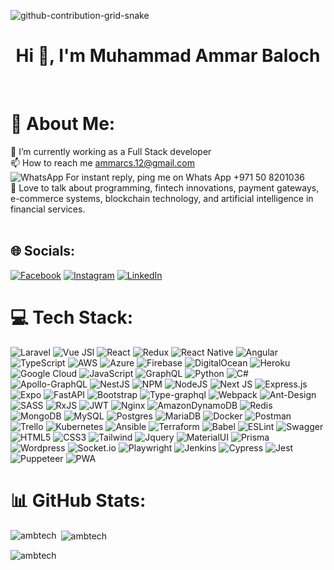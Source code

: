 ![github-contribution-grid-snake](https://user-images.githubusercontent.com/89845641/218791674-c52db856-24d2-429f-8867-170c365730d1.svg)
<br>
<h1 align="center">Hi 👋, I'm Muhammad Ammar Baloch</h1>
<br>

# 💫 About Me:
🔭 I’m currently working as a Full Stack developer<br>📫 How to reach me ammarcs.12@gmail.com<br> ![WhatsApp](https://img.shields.io/badge/%20-82CD47.svg?style=social&logo=whatsapp&logoColor=82CD47) For instant reply, ping me on Whats App +971 50 8201036 <br> 💬 Love to talk about programming, fintech innovations, payment gateways, e-commerce systems, blockchain technology, and artificial intelligence in financial services.<br><br>

## 🌐 Socials:
[![Facebook](https://img.shields.io/badge/Facebook-%231877F2.svg?logo=Facebook&logoColor=white)](https://web.facebook.com/sirfsheni89) [![Instagram](https://img.shields.io/badge/Instagram-%23E4405F.svg?logo=Instagram&logoColor=white)](https://www.instagram.com/ammarcs.12/) [![LinkedIn](https://img.shields.io/badge/LinkedIn-%230077B5.svg?logo=linkedin&logoColor=white)](https://www.linkedin.com/in/muhammad-ammar-4394b0b2/)
<br>

# 💻 Tech Stack:
![Laravel](https://img.shields.io/badge/laravel-f9322c?style=for-the-badge&logo=laravel&logoColor=white) ![Vue JSl](https://img.shields.io/badge/vue%20js-42b883?style=for-the-badge&logo=vue.js&logoColor=white) ![React](https://img.shields.io/badge/react-%2320232a.svg?style=for-the-badge&logo=react&logoColor=%2361DAFB) ![Redux](https://img.shields.io/badge/redux-AA77FF.svg?style=for-the-badge&logo=redux&logoColor=white) ![React Native](https://img.shields.io/badge/react_native-%2320232a.svg?style=for-the-badge&logo=react&logoColor=%2361DAFB) ![Angular](https://img.shields.io/badge/angular-E10098.svg?style=for-the-badge&logo=angular&logoColor=white) ![TypeScript](https://img.shields.io/badge/typescript-%23007ACC.svg?style=for-the-badge&logo=typescript&logoColor=white) ![AWS](https://img.shields.io/badge/AWS-%23FF9900.svg?style=for-the-badge&logo=amazon-aws&logoColor=white) ![Azure](https://img.shields.io/badge/azure-%230072C6.svg?style=for-the-badge&logo=azure-devops&logoColor=white) ![Firebase](https://img.shields.io/badge/firebase-%23039BE5.svg?style=for-the-badge&logo=firebase) ![DigitalOcean](https://img.shields.io/badge/DigitalOcean-%230167ff.svg?style=for-the-badge&logo=digitalOcean&logoColor=white) ![Heroku](https://img.shields.io/badge/heroku-%23430098.svg?style=for-the-badge&logo=heroku&logoColor=white) ![Google Cloud](https://img.shields.io/badge/Google%20Cloud-%234285F4.svg?style=for-the-badge&logo=google-cloud&logoColor=white) ![JavaScript](https://img.shields.io/badge/javascript-%23323330.svg?style=for-the-badge&logo=javascript&logoColor=%23F7DF1E) ![GraphQL](https://img.shields.io/badge/-GraphQL-E10098?style=for-the-badge&logo=graphql&logoColor=white) ![Python](https://img.shields.io/badge/python-3670A0?style=for-the-badge&logo=python&logoColor=ffdd54) ![C#](https://img.shields.io/badge/c%23-%23239120.svg?style=for-the-badge&logo=c-sharp&logoColor=white) ![Apollo-GraphQL](https://img.shields.io/badge/-ApolloGraphQL-311C87?style=for-the-badge&logo=apollo-graphql) ![NestJS](https://img.shields.io/badge/nestjs-%23E0234E.svg?style=for-the-badge&logo=nestjs&logoColor=white) ![NPM](https://img.shields.io/badge/NPM-%23000000.svg?style=for-the-badge&logo=npm&logoColor=white) ![NodeJS](https://img.shields.io/badge/node.js-6DA55F?style=for-the-badge&logo=node.js&logoColor=white) ![Next JS](https://img.shields.io/badge/Next-black?style=for-the-badge&logo=next.js&logoColor=white) ![Express.js](https://img.shields.io/badge/express.js-%23404d59.svg?style=for-the-badge&logo=express&logoColor=%2361DAFB) ![Expo](https://img.shields.io/badge/expo-1C1E24?style=for-the-badge&logo=expo&logoColor=#D04A37) ![FastAPI](https://img.shields.io/badge/FastAPI-005571?style=for-the-badge&logo=fastapi) ![Bootstrap](https://img.shields.io/badge/bootstrap-%23563D7C.svg?style=for-the-badge&logo=bootstrap&logoColor=white) ![Type-graphql](https://img.shields.io/badge/-TypeGraphQL-%23C04392?style=for-the-badge) ![Webpack](https://img.shields.io/badge/webpack-%238DD6F9.svg?style=for-the-badge&logo=webpack&logoColor=black) ![Ant-Design](https://img.shields.io/badge/-AntDesign-%230170FE?style=for-the-badge&logo=ant-design&logoColor=white) ![SASS](https://img.shields.io/badge/SASS-hotpink.svg?style=for-the-badge&logo=SASS&logoColor=white) ![RxJS](https://img.shields.io/badge/rxjs-%23B7178C.svg?style=for-the-badge&logo=reactivex&logoColor=white) ![JWT](https://img.shields.io/badge/JWT-black?style=for-the-badge&logo=JSON%20web%20tokens) ![Nginx](https://img.shields.io/badge/nginx-%23009639.svg?style=for-the-badge&logo=nginx&logoColor=white) ![AmazonDynamoDB](https://img.shields.io/badge/Amazon%20DynamoDB-4053D6?style=for-the-badge&logo=Amazon%20DynamoDB&logoColor=white) ![Redis](https://img.shields.io/badge/redis-%23DD0031.svg?style=for-the-badge&logo=redis&logoColor=white) ![MongoDB](https://img.shields.io/badge/MongoDB-%234ea94b.svg?style=for-the-badge&logo=mongodb&logoColor=white) ![MySQL](https://img.shields.io/badge/mysql-%2300f.svg?style=for-the-badge&logo=mysql&logoColor=white) ![Postgres](https://img.shields.io/badge/postgres-%23316192.svg?style=for-the-badge&logo=postgresql&logoColor=white) ![MariaDB](https://img.shields.io/badge/MariaDB-003545?style=for-the-badge&logo=mariadb&logoColor=white) ![Docker](https://img.shields.io/badge/docker-%230db7ed.svg?style=for-the-badge&logo=docker&logoColor=white) ![Postman](https://img.shields.io/badge/Postman-FF6C37?style=for-the-badge&logo=postman&logoColor=white) ![Trello](https://img.shields.io/badge/Trello-%23026AA7.svg?style=for-the-badge&logo=Trello&logoColor=white) ![Kubernetes](https://img.shields.io/badge/kubernetes-%23326ce5.svg?style=for-the-badge&logo=kubernetes&logoColor=white) ![Ansible](https://img.shields.io/badge/ansible-%231A1918.svg?style=for-the-badge&logo=ansible&logoColor=white) ![Terraform](https://img.shields.io/badge/terraform-%235835CC.svg?style=for-the-badge&logo=terraform&logoColor=white) ![Babel](https://img.shields.io/badge/Babel-F9DC3e?style=for-the-badge&logo=babel&logoColor=black) ![ESLint](https://img.shields.io/badge/ESLint-4B3263?style=for-the-badge&logo=eslint&logoColor=white) ![Swagger](https://img.shields.io/badge/-Swagger-%23Clojure?style=for-the-badge&logo=swagger&logoColor=white) ![HTML5](https://img.shields.io/badge/html5-EA5455.svg?style=for-the-badge&logo=html5&logoColor=white) ![CSS3](https://img.shields.io/badge/css3-B70404?style=for-the-badge&logo=css3&logoColor=white) ![Tailwind](https://img.shields.io/badge/tailwind-27374D.svg?style=for-the-badge&logo=tailwindcss&logoColor=white) ![Jquery](https://img.shields.io/badge/jquery-4F200D.svg?style=for-the-badge&logo=jquery&logoColor=white) ![MaterialUI](https://img.shields.io/badge/materialui-1D267D.svg?style=for-the-badge&logo=mui&logoColor=white) ![Prisma](https://img.shields.io/badge/prisma-212A3E.svg?style=for-the-badge&logo=prisma&logoColor=white) ![Wordpress](https://img.shields.io/badge/wordpress-19A7CE.svg?style=for-the-badge&logo=wordpress&logoColor=white) ![Socket.io](https://img.shields.io/badge/socketio-654E92.svg?style=for-the-badge&logo=socket.io&logoColor=white) ![Playwright](https://img.shields.io/badge/playwright-9CA777.svg?style=for-the-badge&logo=playwright&logoColor=white) ![Jenkins](https://img.shields.io/badge/jenkins-B71375.svg?style=for-the-badge&logo=jenkins&logoColor=white) ![Cypress](https://img.shields.io/badge/cypress-E5BEEC.svg?style=for-the-badge&logo=cypress&logoColor=white) ![Jest](https://img.shields.io/badge/jest-D14D72.svg?style=for-the-badge&logo=jest&logoColor=white) ![Puppeteer](https://img.shields.io/badge/puppeteer-7AA874.svg?style=for-the-badge&logo=puppeteer&logoColor=white) ![PWA](https://img.shields.io/badge/pwa-262A56.svg?style=for-the-badge&logo=pwa&logoColor=white) 
<br>


# 📊 GitHub Stats:
<p><img align="left" src="https://github-readme-stats.vercel.app/api/top-langs?username=ambtech&show_icons=true&locale=en&layout=compact" alt="ambtech" /></p>

<p>&nbsp;<img align="center" src="https://github-readme-stats.vercel.app/api?username=ambtech&show_icons=true&locale=en" alt="ambtech" /></p>

<p><img align="center" src="https://github-readme-streak-stats.herokuapp.com/?user=ambtech&" alt="ambtech" /></p>
